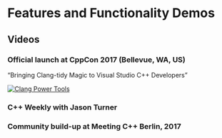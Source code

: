 # Features and Functionality Demos

## Videos

### Official launch at CppCon 2017 (Bellevue, WA, US)

“Bringing Clang-tidy Magic to Visual Studio C++ Developers”

[![Clang Power Tools](https://img.youtube.com/vi/Wl-9ozmxXbo/0.jpg)](https://www.youtube.com/watch?v=Wl-9ozmxXbo)

### C++ Weekly with Jason Turner


### Community build-up at Meeting C++ Berlin, 2017


